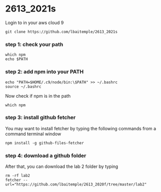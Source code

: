 # 2613_2021s
Login to in your aws cloud 9
```
git clone https://github.com/lbaitemple/2613_2021s
```

### step 1: check your path
```
which npm
echo $PATH
```
### step 2: add npm into your PATH
```
echo "PATH=$HOME/.c9/node/bin:\$PATH" >> ~/.bashrc
source ~/.bashrc
```
Now check if npm is in the path
```
which npm 
```

### step 3: install github fetcher
You may want to install fetcher by typing the following commands from a command terminal window
```
npm install -g github-files-fetcher
```

### step 4: download a github folder
After that, you can download the lab 2 folder by typing
```
rm -rf lab2
fetcher --url="https://github.com/lbaitemple/2613_2020f/tree/master/lab2"
```
